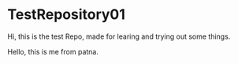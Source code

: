 # TestRepository01
Hi, this is the test Repo, made for learing and trying out some things.


Hello, this is me from patna.
